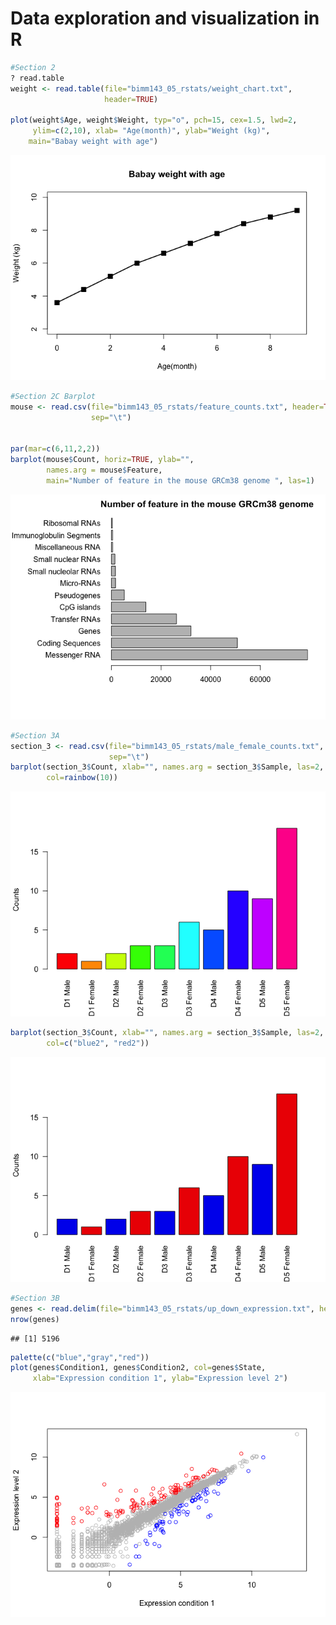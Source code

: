 Data exploration and visualization in R
================

``` r
#Section 2
? read.table
weight <- read.table(file="bimm143_05_rstats/weight_chart.txt", 
                     header=TRUE)

plot(weight$Age, weight$Weight, typ="o", pch=15, cex=1.5, lwd=2, 
     ylim=c(2,10), xlab= "Age(month)", ylab="Weight (kg)",
    main="Babay weight with age")
```

![](Class_05_files/figure-gfm/unnamed-chunk-1-1.png)<!-- -->

``` r
#Section 2C Barplot
mouse <- read.csv(file="bimm143_05_rstats/feature_counts.txt", header=TRUE,
                  sep="\t")


par(mar=c(6,11,2,2))
barplot(mouse$Count, horiz=TRUE, ylab="",
        names.arg = mouse$Feature,
        main="Number of feature in the mouse GRCm38 genome ", las=1)
```

![](Class_05_files/figure-gfm/unnamed-chunk-2-1.png)<!-- -->

``` r
#Section 3A
section_3 <- read.csv(file="bimm143_05_rstats/male_female_counts.txt", header=TRUE,
                      sep="\t")
barplot(section_3$Count, xlab="", names.arg = section_3$Sample, las=2, ylab="Counts",
        col=rainbow(10))
```

![](Class_05_files/figure-gfm/unnamed-chunk-3-1.png)<!-- -->

``` r
barplot(section_3$Count, xlab="", names.arg = section_3$Sample, las=2, ylab="Counts",
        col=c("blue2", "red2"))
```

![](Class_05_files/figure-gfm/unnamed-chunk-4-1.png)<!-- -->

``` r
#Section 3B
genes <- read.delim(file="bimm143_05_rstats/up_down_expression.txt", header=TRUE)
nrow(genes)
```

    ## [1] 5196

``` r
palette(c("blue","gray","red"))
plot(genes$Condition1, genes$Condition2, col=genes$State,
     xlab="Expression condition 1", ylab="Expression level 2")
```

![](Class_05_files/figure-gfm/unnamed-chunk-5-1.png)<!-- -->
